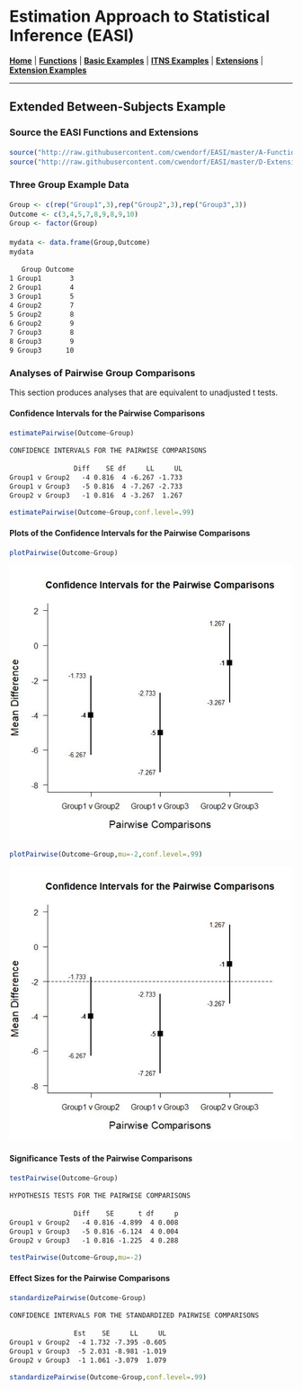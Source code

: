 # Estimation Approach to Statistical Inference (EASI)

[**Home**](https://github.com/cwendorf/EASI/) | 
[**Functions**](https://github.com/cwendorf/EASI/tree/master/A-Functions) | 
[**Basic Examples**](https://github.com/cwendorf/EASI/tree/master/B-BasicExamples) | 
[**ITNS Examples**](https://github.com/cwendorf/EASI/tree/master/C-ITNSExamples) | 
[**Extensions**](https://github.com/cwendorf/EASI/tree/master/D-Extensions) | 
[**Extension Examples**](https://github.com/cwendorf/EASI/tree/master/E-ExtensionExamples) 

---

## Extended Between-Subjects Example

### Source the EASI Functions and Extensions

```r
source("http://raw.githubusercontent.com/cwendorf/EASI/master/A-Functions/ALL_EASI_FUNCTIONS.R")
source("http://raw.githubusercontent.com/cwendorf/EASI/master/D-Extensions/ALL_EASI_EXTENSIONS.R")
```

### Three Group Example Data

```r
Group <- c(rep("Group1",3),rep("Group2",3),rep("Group3",3))
Outcome <- c(3,4,5,7,8,9,8,9,10)
Group <- factor(Group)

mydata <- data.frame(Group,Outcome)
mydata
```
```
   Group Outcome
1 Group1       3
2 Group1       4
3 Group1       5
4 Group2       7
5 Group2       8
6 Group2       9
7 Group3       8
8 Group3       9
9 Group3      10
```

### Analyses of Pairwise Group Comparisons

This section produces analyses that are equivalent to unadjusted t tests.

#### Confidence Intervals for the Pairwise Comparisons

```r
estimatePairwise(Outcome~Group)
```
```
CONFIDENCE INTERVALS FOR THE PAIRWISE COMPARISONS

                Diff    SE df     LL     UL
Group1 v Group2   -4 0.816  4 -6.267 -1.733
Group1 v Group3   -5 0.816  4 -7.267 -2.733
Group2 v Group3   -1 0.816  4 -3.267  1.267
```
```r
estimatePairwise(Outcome~Group,conf.level=.99)
```

#### Plots of the Confidence Intervals for the Pairwise Comparisons

```r
plotPairwise(Outcome~Group)
```
<kbd><img src="ExtendedBetweenSubjectsFigure1.jpg"></kbd>
```r
plotPairwise(Outcome~Group,mu=-2,conf.level=.99)
```
<kbd><img src="ExtendedBetweenSubjectsFigure2.jpg"></kbd>

#### Significance Tests of the Pairwise Comparisons

```r
testPairwise(Outcome~Group)
```
```
HYPOTHESIS TESTS FOR THE PAIRWISE COMPARISONS

                Diff    SE      t df     p
Group1 v Group2   -4 0.816 -4.899  4 0.008
Group1 v Group3   -5 0.816 -6.124  4 0.004
Group2 v Group3   -1 0.816 -1.225  4 0.288
```
```r
testPairwise(Outcome~Group,mu=-2)
```

#### Effect Sizes for the Pairwise Comparisons

```r
standardizePairwise(Outcome~Group)
```
```
CONFIDENCE INTERVALS FOR THE STANDARDIZED PAIRWISE COMPARISONS

                Est    SE     LL     UL
Group1 v Group2  -4 1.732 -7.395 -0.605
Group1 v Group3  -5 2.031 -8.981 -1.019
Group2 v Group3  -1 1.061 -3.079  1.079
```
```r
standardizePairwise(Outcome~Group,conf.level=.99)
```
